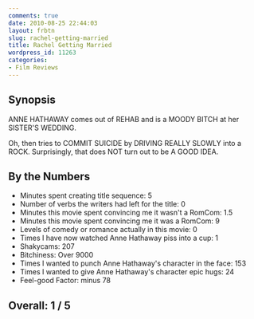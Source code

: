 ```yaml
---
comments: true
date: 2010-08-25 22:44:03
layout: frbtn
slug: rachel-getting-married
title: Rachel Getting Married
wordpress_id: 11263
categories:
- Film Reviews
---
```


## Synopsis

ANNE HATHAWAY comes out of REHAB and is a MOODY BITCH at her SISTER'S WEDDING.

Oh, then tries to COMMIT SUICIDE by DRIVING REALLY SLOWLY into a ROCK.  Surprisingly, that does NOT turn out to be A GOOD IDEA.

## By the Numbers

  * Minutes spent creating title sequence: 5
  * Number of verbs the writers had left for the title: 0
  * Minutes this movie spent convincing me it wasn't a RomCom: 1.5
  * Minutes this movie spent convincing me it was a RomCom: 9
  * Levels of comedy or romance actually in this movie: 0
  * Times I have now watched Anne Hathaway piss into a cup: 1
  * Shakycams: 207
  * Bitchiness: Over 9000
  * Times I wanted to punch Anne Hathaway's character in the face: 153
  * Times I wanted to give Anne Hathaway's character epic hugs: 24
  * Feel-good Factor: minus 78

## Overall: 1 / 5
